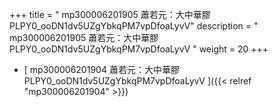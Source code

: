 +++
title = "  mp300006201905 蕭若元：大中華膠 PLPY0_ooDN1dv5UZgYbkqPM7vpDfoaLyvV"
description = "  mp300006201905 蕭若元：大中華膠 PLPY0_ooDN1dv5UZgYbkqPM7vpDfoaLyvV  "
weight = 20
+++



* [   mp300006201904 蕭若元：大中華膠 PLPY0_ooDN1dv5UZgYbkqPM7vpDfoaLyvV ]({{< relref "mp300006201904" >}})

